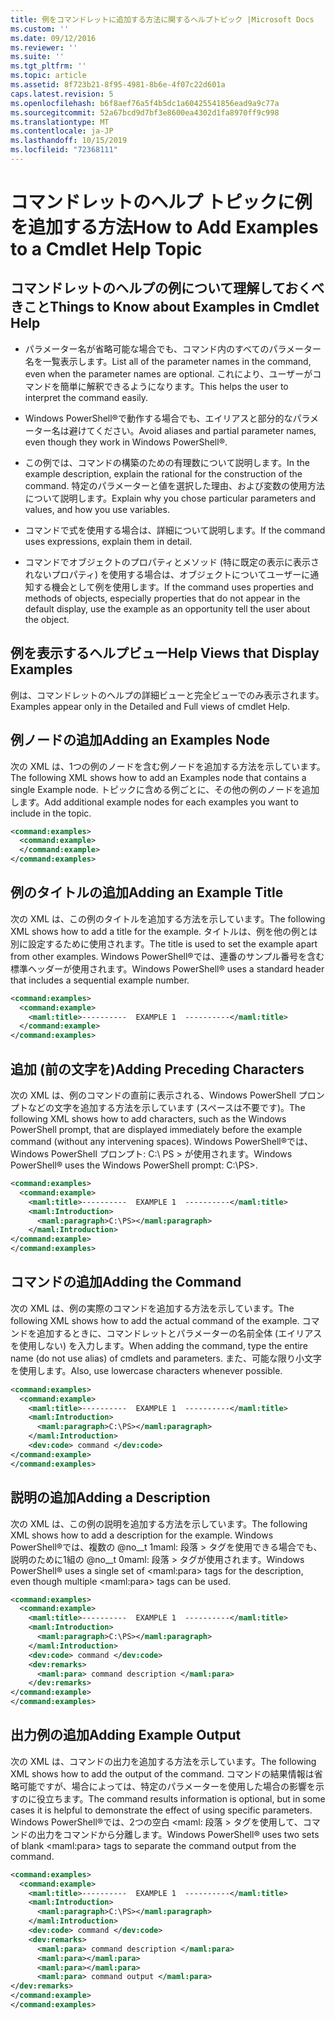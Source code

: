 ```yaml
---
title: 例をコマンドレットに追加する方法に関するヘルプトピック |Microsoft Docs
ms.custom: ''
ms.date: 09/12/2016
ms.reviewer: ''
ms.suite: ''
ms.tgt_pltfrm: ''
ms.topic: article
ms.assetid: 8f723b21-8f95-4981-8b6e-4f07c22d601a
caps.latest.revision: 5
ms.openlocfilehash: b6f8aef76a5f4b5dc1a60425541856ead9a9c77a
ms.sourcegitcommit: 52a67bcd9d7bf3e8600ea4302d1fa8970ff9c998
ms.translationtype: MT
ms.contentlocale: ja-JP
ms.lasthandoff: 10/15/2019
ms.locfileid: "72368111"
---
```

# <a name="how-to-add-examples-to-a-cmdlet-help-topic"></a><span data-ttu-id="ec6dc-102">コマンドレットのヘルプ トピックに例を追加する方法</span><span class="sxs-lookup"><span data-stu-id="ec6dc-102">How to Add Examples to a Cmdlet Help Topic</span></span>

## <a name="things-to-know-about-examples-in-cmdlet-help"></a><span data-ttu-id="ec6dc-103">コマンドレットのヘルプの例について理解しておくべきこと</span><span class="sxs-lookup"><span data-stu-id="ec6dc-103">Things to Know about Examples in Cmdlet Help</span></span>

- <span data-ttu-id="ec6dc-104">パラメーター名が省略可能な場合でも、コマンド内のすべてのパラメーター名を一覧表示します。</span><span class="sxs-lookup"><span data-stu-id="ec6dc-104">List all of the parameter names in the command, even when the parameter names are optional.</span></span> <span data-ttu-id="ec6dc-105">これにより、ユーザーがコマンドを簡単に解釈できるようになります。</span><span class="sxs-lookup"><span data-stu-id="ec6dc-105">This helps the user to interpret the command easily.</span></span>

- <span data-ttu-id="ec6dc-106">Windows PowerShell®で動作する場合でも、エイリアスと部分的なパラメーター名は避けてください。</span><span class="sxs-lookup"><span data-stu-id="ec6dc-106">Avoid aliases and partial parameter names, even though they work in Windows PowerShell®.</span></span>

- <span data-ttu-id="ec6dc-107">この例では、コマンドの構築のための有理数について説明します。</span><span class="sxs-lookup"><span data-stu-id="ec6dc-107">In the example description, explain the rational for the construction of the command.</span></span> <span data-ttu-id="ec6dc-108">特定のパラメーターと値を選択した理由、および変数の使用方法について説明します。</span><span class="sxs-lookup"><span data-stu-id="ec6dc-108">Explain why you chose particular parameters and values, and how you use variables.</span></span>

- <span data-ttu-id="ec6dc-109">コマンドで式を使用する場合は、詳細について説明します。</span><span class="sxs-lookup"><span data-stu-id="ec6dc-109">If the command uses expressions, explain them in detail.</span></span>

- <span data-ttu-id="ec6dc-110">コマンドでオブジェクトのプロパティとメソッド (特に既定の表示に表示されないプロパティ) を使用する場合は、オブジェクトについてユーザーに通知する機会として例を使用します。</span><span class="sxs-lookup"><span data-stu-id="ec6dc-110">If the command uses properties and methods of objects, especially properties that do not appear in the default display, use the example as an opportunity tell the user about the object.</span></span>

## <a name="help-views-that-display-examples"></a><span data-ttu-id="ec6dc-111">例を表示するヘルプビュー</span><span class="sxs-lookup"><span data-stu-id="ec6dc-111">Help Views that Display Examples</span></span>

<span data-ttu-id="ec6dc-112">例は、コマンドレットのヘルプの詳細ビューと完全ビューでのみ表示されます。</span><span class="sxs-lookup"><span data-stu-id="ec6dc-112">Examples appear only in the Detailed and Full views of cmdlet Help.</span></span>

## <a name="adding-an-examples-node"></a><span data-ttu-id="ec6dc-113">例ノードの追加</span><span class="sxs-lookup"><span data-stu-id="ec6dc-113">Adding an Examples Node</span></span>

<span data-ttu-id="ec6dc-114">次の XML は、1つの例のノードを含む例ノードを追加する方法を示しています。</span><span class="sxs-lookup"><span data-stu-id="ec6dc-114">The following XML shows how to add an Examples node that contains a single Example node.</span></span> <span data-ttu-id="ec6dc-115">トピックに含める例ごとに、その他の例のノードを追加します。</span><span class="sxs-lookup"><span data-stu-id="ec6dc-115">Add additional example nodes for each examples you want to include in the topic.</span></span>

```xml
<command:examples>
  <command:example>
  </command:example>
</command:examples>
```

## <a name="adding-an-example-title"></a><span data-ttu-id="ec6dc-116">例のタイトルの追加</span><span class="sxs-lookup"><span data-stu-id="ec6dc-116">Adding an Example Title</span></span>

<span data-ttu-id="ec6dc-117">次の XML は、この例のタイトルを追加する方法を示しています。</span><span class="sxs-lookup"><span data-stu-id="ec6dc-117">The following XML shows how to add a title for the example.</span></span> <span data-ttu-id="ec6dc-118">タイトルは、例を他の例とは別に設定するために使用されます。</span><span class="sxs-lookup"><span data-stu-id="ec6dc-118">The title is used to set the example apart from other examples.</span></span> <span data-ttu-id="ec6dc-119">Windows PowerShell®では、連番のサンプル番号を含む標準ヘッダーが使用されます。</span><span class="sxs-lookup"><span data-stu-id="ec6dc-119">Windows PowerShell® uses a standard header that includes a sequential example number.</span></span>

```xml
<command:examples>
  <command:example>
    <maml:title>----------  EXAMPLE 1  ----------</maml:title>
  </command:example>
</command:examples>
```

## <a name="adding-preceding-characters"></a><span data-ttu-id="ec6dc-120">追加 (前の文字を)</span><span class="sxs-lookup"><span data-stu-id="ec6dc-120">Adding Preceding Characters</span></span>

<span data-ttu-id="ec6dc-121">次の XML は、例のコマンドの直前に表示される、Windows PowerShell プロンプトなどの文字を追加する方法を示しています (スペースは不要です)。</span><span class="sxs-lookup"><span data-stu-id="ec6dc-121">The following XML shows how to add characters, such as the Windows PowerShell prompt, that are displayed immediately before the example command (without any intervening spaces).</span></span> <span data-ttu-id="ec6dc-122">Windows PowerShell®では、Windows PowerShell プロンプト: C:\ PS > が使用されます。</span><span class="sxs-lookup"><span data-stu-id="ec6dc-122">Windows PowerShell® uses the Windows PowerShell prompt: C:\PS>.</span></span>

```xml
<command:examples>
  <command:example>
    <maml:title>----------  EXAMPLE 1  ----------</maml:title>
    <maml:Introduction>
      <maml:paragraph>C:\PS></maml:paragraph>
    </maml:Introduction>
</command:example>
</command:examples>
```

## <a name="adding-the-command"></a><span data-ttu-id="ec6dc-123">コマンドの追加</span><span class="sxs-lookup"><span data-stu-id="ec6dc-123">Adding the Command</span></span>

<span data-ttu-id="ec6dc-124">次の XML は、例の実際のコマンドを追加する方法を示しています。</span><span class="sxs-lookup"><span data-stu-id="ec6dc-124">The following XML shows how to add the actual command of the example.</span></span> <span data-ttu-id="ec6dc-125">コマンドを追加するときに、コマンドレットとパラメーターの名前全体 (エイリアスを使用しない) を入力します。</span><span class="sxs-lookup"><span data-stu-id="ec6dc-125">When adding the command, type the entire name (do not use alias) of cmdlets and parameters.</span></span> <span data-ttu-id="ec6dc-126">また、可能な限り小文字を使用します。</span><span class="sxs-lookup"><span data-stu-id="ec6dc-126">Also, use lowercase characters whenever possible.</span></span>

```xml
<command:examples>
  <command:example>
    <maml:title>----------  EXAMPLE 1  ----------</maml:title>
    <maml:Introduction>
      <maml:paragraph>C:\PS></maml:paragraph>
    </maml:Introduction>
    <dev:code> command </dev:code>
</command:example>
</command:examples>
```

## <a name="adding-a-description"></a><span data-ttu-id="ec6dc-127">説明の追加</span><span class="sxs-lookup"><span data-stu-id="ec6dc-127">Adding a Description</span></span>

<span data-ttu-id="ec6dc-128">次の XML は、この例の説明を追加する方法を示しています。</span><span class="sxs-lookup"><span data-stu-id="ec6dc-128">The following XML shows how to add a description for the example.</span></span> <span data-ttu-id="ec6dc-129">Windows PowerShell®では、複数の @no__t 1maml: 段落 > タグを使用できる場合でも、説明のために1組の @no__t 0maml: 段落 > タグが使用されます。</span><span class="sxs-lookup"><span data-stu-id="ec6dc-129">Windows PowerShell® uses a single set of \<maml:para> tags for the description, even though multiple \<maml:para> tags can be used.</span></span>

```xml
<command:examples>
  <command:example>
    <maml:title>----------  EXAMPLE 1  ----------</maml:title>
    <maml:Introduction>
      <maml:paragraph>C:\PS></maml:paragraph>
    </maml:Introduction>
    <dev:code> command </dev:code>
    <dev:remarks>
      <maml:para> command description </maml:para>
    </dev:remarks>
</command:example>
</command:examples>
```

## <a name="adding-example-output"></a><span data-ttu-id="ec6dc-130">出力例の追加</span><span class="sxs-lookup"><span data-stu-id="ec6dc-130">Adding Example Output</span></span>

<span data-ttu-id="ec6dc-131">次の XML は、コマンドの出力を追加する方法を示しています。</span><span class="sxs-lookup"><span data-stu-id="ec6dc-131">The following XML shows how to add the output of the command.</span></span> <span data-ttu-id="ec6dc-132">コマンドの結果情報は省略可能ですが、場合によっては、特定のパラメーターを使用した場合の影響を示すのに役立ちます。</span><span class="sxs-lookup"><span data-stu-id="ec6dc-132">The command results information is optional, but in some cases it is helpful to demonstrate the effect of using specific parameters.</span></span> <span data-ttu-id="ec6dc-133">Windows PowerShell®では、2つの空白 \<maml: 段落 > タグを使用して、コマンドの出力をコマンドから分離します。</span><span class="sxs-lookup"><span data-stu-id="ec6dc-133">Windows PowerShell® uses two sets of blank \<maml:para> tags to separate the command output from the command.</span></span>

```xml
<command:examples>
  <command:example>
    <maml:title>----------  EXAMPLE 1  ----------</maml:title>
    <maml:Introduction>
      <maml:paragraph>C:\PS></maml:paragraph>
    </maml:Introduction>
    <dev:code> command </dev:code>
    <dev:remarks>
      <maml:para> command description </maml:para>
      <maml:para></maml:para>
      <maml:para></maml:para>
      <maml:para> command output </maml:para>
</dev:remarks>
</command:example>
</command:examples>
```